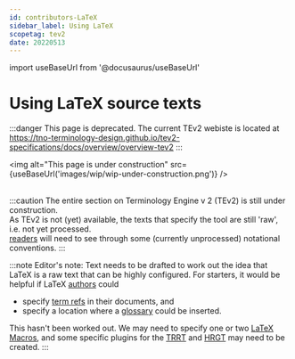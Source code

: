 ```yaml
---
id: contributors-LaTeX
sidebar_label: Using LaTeX
scopetag: tev2
date: 20220513
---
```


import useBaseUrl from '@docusaurus/useBaseUrl'

# Using LaTeX source texts

:::danger This page is deprecated.
The current TEv2 webiste is located at https://tno-terminology-design.github.io/tev2-specifications/docs/overview/overview-tev2
:::

<img
  alt="This page is under construction"
  src={useBaseUrl('images/wip/wip-under-construction.png')}
/><br/><br/>

:::caution
The entire section on Terminology Engine v 2 (TEv2) is still under construction.<br/>
As TEv2 is not (yet) available, the texts that specify the tool are still 'raw', i.e. not yet processed.<br/>[readers](@) will need to see through some (currently unprocessed) notational conventions.
:::

:::note Editor's note:
Text needs to be drafted to work out the idea that LaTeX is a raw text that can be highly configured. For starters, it would be helpful if LaTeX [authors](@) could
- specify [term refs](@) in their documents, and
- specify a location where a [glossary](@) could be inserted.

This hasn't been worked out. We may need to specify one or two [LaTeX Macros](https://en.wikibooks.org/wiki/LaTeX/Macros), and some specific plugins for the [TRRT](@) and [HRGT](@) may need to be created.
:::
